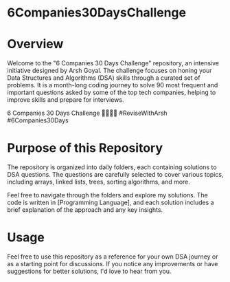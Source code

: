#  6Companies30DaysChallenge

#  Overview

Welcome to the "6 Companies 30 Days Challenge" repository, an intensive initiative designed by Arsh Goyal. The challenge focuses on honing your Data Structures and Algorithms (DSA) skills through a curated set of problems. It is a month-long coding journey to solve 90 most frequent and important questions asked by some of the top tech companies, helping to improve skills and prepare for interviews.

6 Companies 30 Days Challenge 🧑‍💻👨‍💻 #ReviseWithArsh #6Companies30Days

#  Purpose of this Repository

The repository is organized into daily folders, each containing solutions to DSA questions. The questions are carefully selected to cover various topics, including arrays, linked lists, trees, sorting algorithms, and more.

Feel free to navigate through the folders and explore my solutions. The code is written in [Programming Language], and each solution includes a brief explanation of the approach and any key insights.

#  Usage

Feel free to use this repository as a reference for your own DSA journey or as a starting point for discussions. If you notice any improvements or have suggestions for better solutions, I'd love to hear from you.
